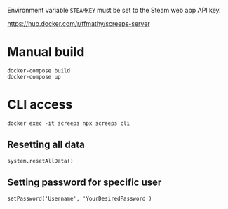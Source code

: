 Environment variable `STEAMKEY` must be set to the Steam web app API key.

https://hub.docker.com/r/ffmathy/screeps-server

# Manual build
```
docker-compose build
docker-compose up
```

# CLI access
```
docker exec -it screeps npx screeps cli
```

## Resetting all data
```
system.resetAllData()
```

## Setting password for specific user
```
setPassword('Username', 'YourDesiredPassword')
```